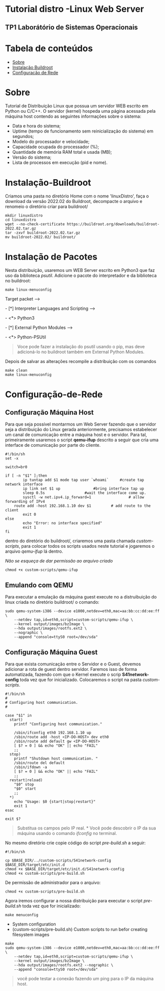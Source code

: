 # Tutorial distro -Linux Web Server
## TP1 Laborátório de Sistemas Operacionais
Tabela de conteúdos
=================
<!--ts-->
   * [Sobre](#Sobre)
   * [Instalação Buildroot](#Instalação-Buildroot)
   * [Configuração de Rede](#Configuração-de-Rede)
<!--te-->


# Sobre
 Tutorial de Distribuição Linux que possua um servidor WEB escrito em Python ou C/C++.
 O servidor (kernel) hospeda uma página acessada pela máquina host contendo as seguintes informações sobre o sistema:
 
* Data e hora do sistema;
* Uptime (tempo de funcionamento sem reinicialização do sistema) em segundos;
* Modelo do processador e velocidade;
* Capacidade ocupada do processador (%);
* Quantidade de memória RAM total e usada (MB);
* Versão do sistema;
* Lista de processos em execução (pid e nome).

# Instalação-Buildroot
Criamos uma pasta no diretório Home com o nome 'linuxDistro', faça o download da versão 2022.02 do Buildroot, decompacte o arquivo e renomeio o diretório criar para buildroot/

```
mkdir linuxdistro
cd linuxdistro
wget --no-check-certificate https://buildroot.org/downloads/buildroot-2022.02.tar.gz
tar -zxvf buildroot-2022.02.tar.gz
mv buildroot-2022.02/ buildroot/
```
# Instalação de Pacotes
Nesta distribuição, usaremos um WEB Server escrito em Python3 que faz uso da biblioteca *psutil*. Adicione o pacote do interpretador e da biblioteca no buildroot:

```
make linux-menuconfig
```

<p>Target packet --></p>
<p>    - [*] Interpreter Languages and Scripting --></p>
<p>        - <*> Python3</p>
<p>             - [*] External Python Modules --></p>
<p>                  - <*> Python-PSUtil</p>

> Voce pode fazer a instalação do psutil usando o pip, mas deve adicioná-lo no buildroot também em External Python Modules.



Depois de salvar as alterações recompile a distribuição com os comandos
```
make clean
make linux-menuconfig
``` 

# Configuração-de-Rede
## Configuração Máquina Host
Para que seja possível montarmos um Web Server fazendo que o servidor seja a distribuição do Linux gerada anteriormente, precisamos estabelecer um canal de comunicação entre a máquina host e o servidor. Para tal, primeiramente usaremos o script **qemu-ifup** descrito a seguir que cria uma interface de comunicação por parte do cliente.


```
#!/bin/sh
set -x

switch=br0

if [ -n "$1" ];then
        ip tuntap add $1 mode tap user `whoami`		#create tap network interface
        ip link set $1 up				#bring interface tap up
        sleep 0.5s					#wait the interface come up.
        sysctl -w net.ipv4.ip_forward=1                 # allow forwarding of IPv4
	route add -host 192.168.1.10 dev $1 		# add route to the client
        exit 0
else
        echo "Error: no interface specified"
        exit 1
fi
```

dentro do diretório do buildroot/, criaremos uma pasta chamada *custom-scripts*, para colocar todos os scripts usados neste tutorial e jogaremos o arquivo *qemu-ifup* lá dentro.

*Não se esqueça de dar permissão ao arquivo criado*

```
chmod +x custom-scripts/qemu-ifup
```

## Emulando com QEMU
Para executar a emulação da máquina guest execute no a distruibuição do linux criada no diretório buildroot/ o comando:

```
sudo qemu-system-i386 --device e1000,netdev=eth0,mac=aa:bb:cc:dd:ee:ff \
	--netdev tap,id=eth0,script=custom-scripts/qemu-ifup \
	--kernel output/images/bzImage \
	--hda output/images/rootfs.ext2 \
	--nographic \
	--append "console=ttyS0 root=/dev/sda"
```

## Configuração Máquina Guest
Para que exista comunicação entre o Servidor e o Guest, devemos adicionar a rota de guest dentro servidor. Faremos isso de forma automatizada,
fazendo com que o Kernel execute o scrip **S41network-config** toda vez que for inicializado. Colocaremos o script na pasta *custom-scripts*.

```
#!/bin/sh
#
# Configuring host communication.
#

case "$1" in
  start)
	printf "Configuring host communication."
	
	/sbin/ifconfig eth0 192.168.1.10 up
	/sbin/route add -host <IP-DO-HOST> dev eth0
	/sbin/route add default gw <IP-DO-HOST>
	[ $? = 0 ] && echo "OK" || echo "FAIL"
	;;
  stop)
	printf "Shutdown host communication. "
	/sbin/route del default
	/sbin/ifdown -a
	[ $? = 0 ] && echo "OK" || echo "FAIL"
	;;
  restart|reload)
	"$0" stop
	"$0" start
	;;
  *)
	echo "Usage: $0 {start|stop|restart}"
	exit 1
esac

exit $?
```

> Substitua os campos <IP-DO-HOST> pelo IP real. * Você pode descobrir o IP da sua máquina usando o comando *ifconfig* no terminal.

No mesmo diretório crie copie código do script *pre-build.sh* a seguir:

```
#!/bin/sh

cp $BASE_DIR/../custom-scripts/S41network-config $BASE_DIR/target/etc/init.d
chmod +x $BASE_DIR/target/etc/init.d/S41network-config
chmod +x custom-scripts/pre-build.sh
```

De permissão de administrador para o arquivo:

```
chmod +x custom-scripts/pre-build.sh
```

Agora iremos configurar a nossa distribuição para executar o script *pre-build.sh* toda vez que for inicializado:

```
make menuconfig
```

* System configuration
* (custom-scripts/pre-build.sh) Custom scripts to run befor creating filesystem images

```
make
sudo qemu-system-i386 --device e1000,netdev=eth0,mac=aa:bb:cc:dd:ee:ff \
	--netdev tap,id=eth0,script=custom-scripts/qemu-ifup \
	--kernel output/images/bzImage \
	--hda output/images/rootfs.ext2 --nographic \
	--append "console=ttyS0 root=/dev/sda" 
```

> você pode testar a conexão fazendo um ping para o IP da máquina host.

